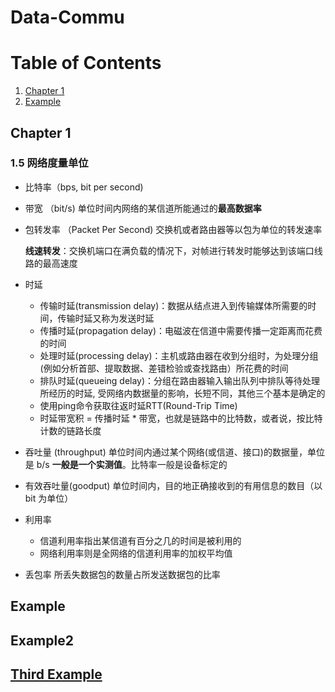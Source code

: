 # Data-Commu

# Table of Contents
1. [Chapter 1](#Chapter-1)
2. [Example](#Example)


## Chapter 1

### 1.5 网络度量单位 

- 比特率（bps, bit per second)
- 带宽 （bit/s) 单位时间内网络的某信道所能通过的**最高数据率**
- 包转发率 （Packet Per Second) 交换机或者路由器等以包为单位的转发速率

	**线速转发**：交换机端口在满负载的情况下，对帧进行转发时能够达到该端口线路的最高速度
- 时延 
	- 传输时延(transmission delay)：数据从结点进入到传输媒体所需要的时间，传输时延又称为发送时延
	- 传播时延(propagation delay)：电磁波在信道中需要传播一定距离而花费的时间
	- 处理时延(processing delay)：主机或路由器在收到分组时，为处理分组(例如分析首部、提取数据、差错检验或查找路由）所花费的时间
	- 排队时延(queueing delay)：分组在路由器输入输出队列中排队等待处理所经历的时延, 受网络内数据量的影响，长短不同，其他三个基本是确定的
	- 使用ping命令获取往返时延RTT(Round-Trip Time)
	- 时延带宽积 = 传播时延 * 带宽，也就是链路中的比特数，或者说，按比特计数的链路长度
-  吞吐量 (throughput) 单位时间内通过某个网络(或信道、接口)的数据量，单位是 b/s **一般是一个实测值**。比特率一般是设备标定的
- 有效吞吐量(goodput) 单位时间内，目的地正确接收到的有用信息的数目（以 bit 为单位）
- 利用率
	-  信道利用率指出某信道有百分之几的时间是被利用的
	-  网络利用率则是全网络的信道利用率的加权平均值
- 丢包率  所丢失数据包的数量占所发送数据包的比率








## Example
## Example2
## [Third Example](#)















